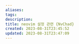 ```yaml
---
aliases: 
tags: 
description:
title: neovim 설정 관련 {NvChad}
created: 2023-08-31T23:45:52
updated: 2023-08-31T23:47:09
---
```

